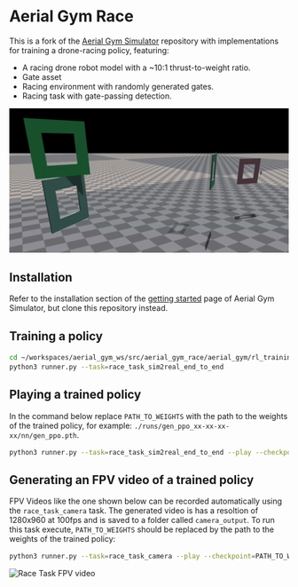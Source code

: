 # Aerial Gym Race
This is a fork of the [Aerial Gym Simulator](https://www.github.com/ntnu-arl/aerial_gym_simulator) repository with implementations for training a drone-racing policy, featuring:
* A racing drone robot model with a ~10:1 thrust-to-weight ratio.
* Gate asset
* Racing environment with randomly generated gates.
* Racing task with gate-passing detection.

![Race Task](./docs/gifs/race.gif)

## Installation
Refer to the installation section of the [getting started](https://ntnu-arl.github.io/aerial_gym_simulator/2_getting_started/#installation) page of Aerial Gym Simulator, but clone this repository instead.

## Training a policy
```BASH
cd ~/workspaces/aerial_gym_ws/src/aerial_gym_race/aerial_gym/rl_training/rl_games
python3 runner.py --task=race_task_sim2real_end_to_end 
```

## Playing a trained policy
In the command below replace `PATH_TO_WEIGHTS` with the path to the weights of the trained policy, for example: `./runs/gen_ppo_xx-xx-xx-xx/nn/gen_ppo.pth`.
```BASH
python3 runner.py --task=race_task_sim2real_end_to_end --play --checkpoint=PATH_TO_WEIGHTS --num_envs=1
```

## Generating an FPV video of a trained policy
FPV Videos like the one shown below can be recorded automatically using the `race_task_camera` task. The generated video is has a resoltion of 1280x960 at 100fps and is saved to a folder called `camera_output`.
To run this task execute, `PATH_TO_WEIGHTS` should be replaced by the path to the weights of the trained policy:
```BASH
python3 runner.py --task=race_task_camera --play --checkpoint=PATH_TO_WEIGHTS --num_envs=1
```

![Race Task FPV video](./docs/gifs/race_fpv.gif)